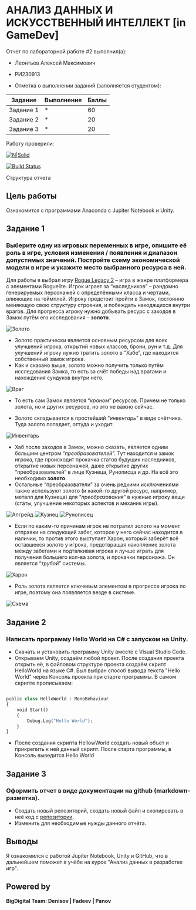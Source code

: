 # АНАЛИЗ ДАННЫХ И ИСКУССТВЕННЫЙ ИНТЕЛЛЕКТ [in GameDev]
Отчет по лабораторной работе #2 выполнил(а):
- Леонтьев Алексей Максимович
- РИ230913

- Отметка о выполнении заданий (заполняется студентом):

| Задание | Выполнение | Баллы |
| ------ | ------ | ------ |
| Задание 1 | * | 60 |
| Задание 2 | * | 20 |
| Задание 3 | * | 20 |

Работу проверили:

[![N|Solid](https://cldup.com/dTxpPi9lDf.thumb.png)](https://nodesource.com/products/nsolid)

[![Build Status](https://travis-ci.org/joemccann/dillinger.svg?branch=master)](https://travis-ci.org/joemccann/dillinger)

Структура отчета


## Цель работы
Ознакомится с программами Anaconda с Jupiter Notebook и Unity.

## Задание 1
### Выберите одну из игровых переменных в игре, опишите её роль в игре, условия изменения / появления и диапазон допустимых значений. Постройте схему экономической модели в игре и укажите место выбранного ресурса в ней.
Для работы я выбрал игру [Rogue Legacy 2](https://store.steampowered.com/app/1253920/Rogue_Legacy_2/) – игра в жанре платформера с элементами Roguelite. Игрок играет за “наследников” – рандомно генерируемых персонажей с определёнными класса и чертами, влияющие на геймплей. Игроку предстоит пройти в Замок, постоянно меняющую свою структуру строения, и побеждать находящихся внутри врагов. Для прогресса игроку нужно добывать ресурс с заходов в Замок путём его исследования – __золото__.

![Золото](Images/gold.png)

- Золото практически является основным ресурсом для всех улучшений игрока, открытий новых классов, брони, рун и т.д. Для улучшений игроку нужно тратить золото в “Хабе”, где находится собственный замок игрока.
- Как и сказано выше, золото можно получить только путём исследования Замка, то есть за счёт победы над врагами и нахождения сундуков внутри него.

![Враг](Images/Enemy.png)

- То есть сам Замок является “_краном_” ресурсов. Причем не только золота, но и других ресурсов, но это не важно сейчас.

- Золото складывается в простейший “_инвентарь_” в виде счётчика. Туда золото попадает, оттуда и уходит.

![Инвентарь](Images/Inventory.png)

- Хаб после заходов в Замок, можно сказать, является одним большим центром “_преобразователей_”. Тут находится и замок игрока, где происходит прокачка статов будущих наследников, открытие новых персонажей, даже открытие других “преобразователей” в лице Кузнеца, Рунописца и др. На всё это необходимо __золото__.
- Остальные “преобразователи” за очень редкими исключениями также используют золото (и какой-то другой ресурс, например, металл для Кузнеца) для “_преобразования_” в нужные игроку вещи (статы, улучшение некоторых аспектов и механик игры).

![Апгрейд](Images/Upgrade.gif)
![Кузнец](Images/blacksmith.png)
![Рунописец](Images/runes.png)

- Если по каким-то причинам игрок не потратил золото на момент отправки на следующий забег, которое у него сейчас находится в наличии, то против этого выступает Харон, который заберёт всё оставшееся золото у игрока, предотвращая накопление золота между забегами и подталкивая игрока и лучше играть для получения большего кол-ва золота, и прокачки персонажа. Он является “_трубой_” системы.

![Харон](Images/Charon.gif)

- Роль золота является ключевым элементом в прогрессе игрока по игре, поэтому она появляется везде в системе.

![Схема](Images/Scheme.png)

## Задание 2
### Написать программу Hello World на C# с запуском на Unity. 

- Скачать и установить программу Unity вместе с Visual Studio Code.
- Открываем Unity, создаём любой проект. После создания проекта открыть её, в файловом структуре проекта создаём скрипт HelloWorld на языке C#. Был выбран способ вывода текста "Hello World" через Консоль проекта при старте программы. В самом скрипте прописываем:

```py

public class HelloWorld : MonoBehaviour
{
    void Start()
    {
        Debug.Log("Hello World");
    }
}

```
- После создания скрипта HellowWorld создать новый объет и прикрепить к ней данный скрипт. После старта программы, в Консоль выведится Hello World

## Задание 3
### Оформить отчет в виде документации на github (markdown-разметка).

- Создать новый репозиторий, создать новый файл и скопировать в неё код с [репозитории](https://github.com/Den1sovDm1triy/DA-in-GameDev-lab1/blob/main/README.md).
- Изменить для необходимые нужды данного отчёта.


## Выводы

Я ознакомился с работой Jupiter Notebook, Unity и GitHub, что в дальнейшем поможет в учёбе на курсе "Анализ данных в разработке игр".

## Powered by

**BigDigital Team: Denisov | Fadeev | Panov**
